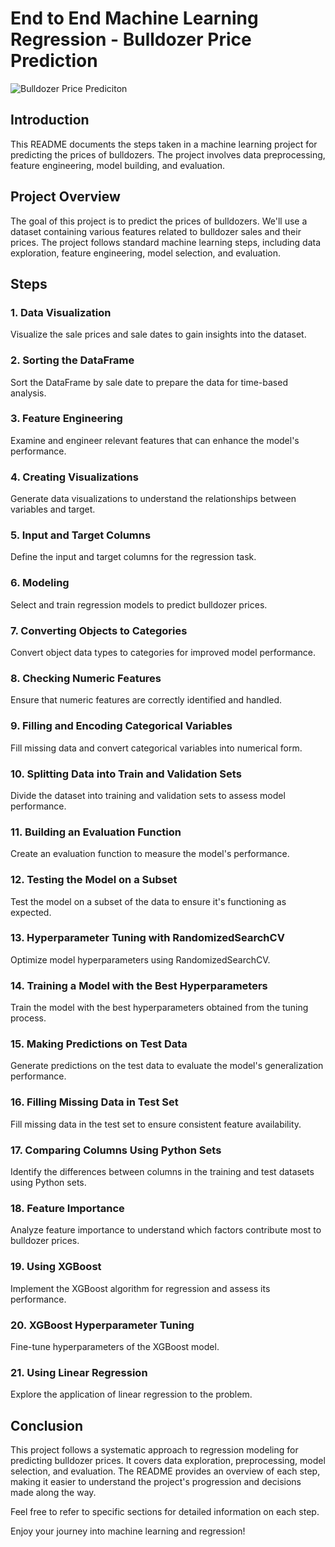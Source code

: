 # End to End Machine Learning Regression - Bulldozer Price Prediction
![Bulldozer Price Prediciton](https://pictures-kenya.jijistatic.com/49459451_MzAwLTIyNS0xNTlkMzkyZjQ1.webp)

## Introduction
This README documents the steps taken in a machine learning project for predicting the prices of bulldozers. The project involves data preprocessing, feature engineering, model building, and evaluation.

## Project Overview
The goal of this project is to predict the prices of bulldozers. We'll use a dataset containing various features related to bulldozer sales and their prices. The project follows standard machine learning steps, including data exploration, feature engineering, model selection, and evaluation.

## Steps

### 1. Data Visualization
Visualize the sale prices and sale dates to gain insights into the dataset.

### 2. Sorting the DataFrame
Sort the DataFrame by sale date to prepare the data for time-based analysis.

### 3. Feature Engineering
Examine and engineer relevant features that can enhance the model's performance.

### 4. Creating Visualizations
Generate data visualizations to understand the relationships between variables and target.

### 5. Input and Target Columns
Define the input and target columns for the regression task.

### 6. Modeling
Select and train regression models to predict bulldozer prices.

### 7. Converting Objects to Categories
Convert object data types to categories for improved model performance.

### 8. Checking Numeric Features
Ensure that numeric features are correctly identified and handled.

### 9. Filling and Encoding Categorical Variables
Fill missing data and convert categorical variables into numerical form.

### 10. Splitting Data into Train and Validation Sets
Divide the dataset into training and validation sets to assess model performance.

### 11. Building an Evaluation Function
Create an evaluation function to measure the model's performance.

### 12. Testing the Model on a Subset
Test the model on a subset of the data to ensure it's functioning as expected.

### 13. Hyperparameter Tuning with RandomizedSearchCV
Optimize model hyperparameters using RandomizedSearchCV.

### 14. Training a Model with the Best Hyperparameters
Train the model with the best hyperparameters obtained from the tuning process.

### 15. Making Predictions on Test Data
Generate predictions on the test data to evaluate the model's generalization performance.

### 16. Filling Missing Data in Test Set
Fill missing data in the test set to ensure consistent feature availability.

### 17. Comparing Columns Using Python Sets
Identify the differences between columns in the training and test datasets using Python sets.

### 18. Feature Importance
Analyze feature importance to understand which factors contribute most to bulldozer prices.

### 19. Using XGBoost
Implement the XGBoost algorithm for regression and assess its performance.

### 20. XGBoost Hyperparameter Tuning
Fine-tune hyperparameters of the XGBoost model.

### 21. Using Linear Regression
Explore the application of linear regression to the problem.

## Conclusion
This project follows a systematic approach to regression modeling for predicting bulldozer prices. It covers data exploration, preprocessing, model selection, and evaluation. The README provides an overview of each step, making it easier to understand the project's progression and decisions made along the way.

Feel free to refer to specific sections for detailed information on each step.

Enjoy your journey into machine learning and regression!
